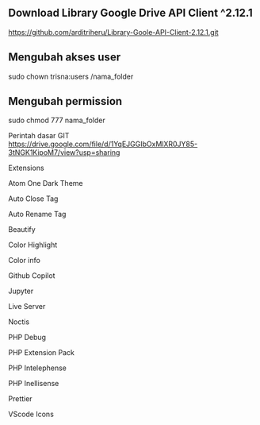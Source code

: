 Download Library Google Drive API Client ^2.12.1
--

https://github.com/arditriheru/Library-Goole-API-Client-2.12.1.git



Mengubah akses user
--

sudo chown trisna:users /nama_folder



Mengubah permission
--

sudo chmod 777 nama_folder

Perintah dasar GIT
https://drive.google.com/file/d/1YqEJGGIbOxMlXR0JY85-3tNGK1KipoM7/view?usp=sharing

Extensions

Atom One Dark Theme

Auto Close Tag

Auto Rename Tag

Beautify

Color Highlight

Color info

Github Copilot

Jupyter

Live Server

Noctis

PHP Debug

PHP Extension Pack

PHP Intelephense

PHP Inellisense

Prettier

VScode Icons
